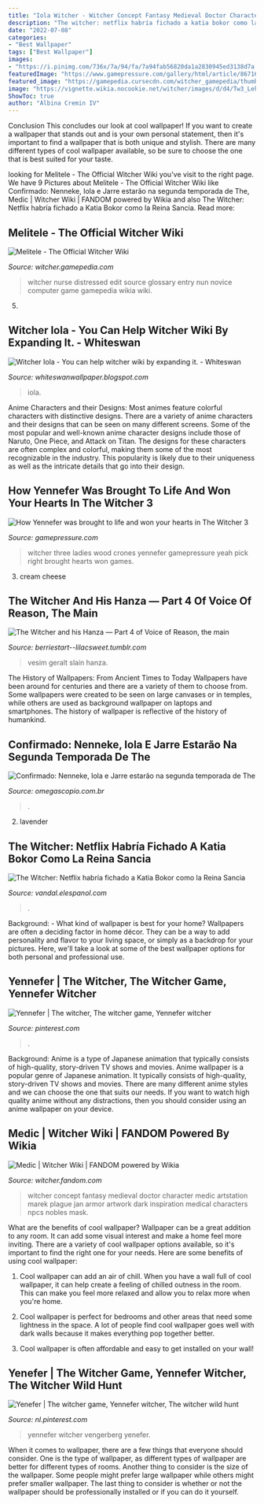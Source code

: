 ```yaml
---
title: "Iola Witcher - Witcher Concept Fantasy Medieval Doctor Character Medic Artstation Marek Plague Jan Armor Artwork Dark Inspiration Medical Characters Npcs Nobles Mask"
description: "The witcher: netflix habría fichado a katia bokor como la reina sancia"
date: "2022-07-08"
categories:
- "Best Wallpaper"
tags: ["Best Wallpaper"]
images:
- "https://i.pinimg.com/736x/7a/94/fa/7a94fab56820da1a2830945ed3138d7a.jpg"
featuredImage: "https://www.gamepressure.com/gallery/html/article/86716026.jpg"
featured_image: "https://gamepedia.cursecdn.com/witcher_gamepedia/thumb/8/83/People_Novice_nun.png/100px-People_Novice_nun.png?version=300e09d57080c8194b689ce29f448958"
image: "https://vignette.wikia.nocookie.net/witcher/images/d/d4/Tw3_Lekarze-medics_by_Jan_Marek.jpg/revision/latest/top-crop/width/240/height/240?cb=20160810182322"
ShowToc: true
author: "Albina Cremin IV"
---
```



Conclusion
This concludes our look at cool wallpaper! If you want to create a wallpaper that stands out and is your own personal statement, then it's important to find a wallpaper that is both unique and stylish. There are many different types of cool wallpaper available, so be sure to choose the one that is best suited for your taste.

	

		
looking for Melitele - The Official Witcher Wiki you've visit to the right page. We have 9 Pictures about Melitele - The Official Witcher Wiki like Confirmado: Nenneke, Iola e Jarre estarão na segunda temporada de The, Medic | Witcher Wiki | FANDOM powered by Wikia and also The Witcher: Netflix habría fichado a Katia Bokor como la Reina Sancia. Read more:
		
    
## Melitele - The Official Witcher Wiki

<img loading=lazy src="https://gamepedia.cursecdn.com/witcher_gamepedia/thumb/8/83/People_Novice_nun.png/100px-People_Novice_nun.png?version=300e09d57080c8194b689ce29f448958" onerror="this.onerror=null;this.src='https://tse3.mm.bing.net/th?id=OIP.XAx78DhKzWwnwrXhZZf3jQAAAA&amp;pid=15.1';" alt="Melitele - The Official Witcher Wiki">

_Source: witcher.gamepedia.com_

>witcher nurse distressed edit source glossary entry nun novice computer game gamepedia wikia wiki. 

	

5.

    
## Witcher Iola - You Can Help Witcher Wiki By Expanding It. - Whiteswan

<img loading=lazy src="https://66.media.tumblr.com/3cebbe8dbb96e72214b17c565aa10104/tumblr_ol1worsVaL1twuaqso7_1280.jpg" onerror="this.onerror=null;this.src='https://tse1.mm.bing.net/th?id=OIP.cU5fYeuq_FCBw3ZtDpDaewHaEK&amp;pid=15.1';" alt="Witcher Iola - You can help witcher wiki by expanding it. - Whiteswan">

_Source: whiteswanwallpaper.blogspot.com_

>iola. 

	

Anime Characters and their Designs: Most animes feature colorful characters with distinctive designs.
There are a variety of anime characters and their designs that can be seen on many different screens. Some of the most popular and well-known anime character designs include those of Naruto, One Piece, and Attack on Titan. The designs for these characters are often complex and colorful, making them some of the most recognizable in the industry. This popularity is likely due to their uniqueness as well as the intricate details that go into their design.

    
## How Yennefer Was Brought To Life And Won Your Hearts In The Witcher 3

<img loading=lazy src="https://www.gamepressure.com/gallery/html/article/86716026.jpg" onerror="this.onerror=null;this.src='https://tse4.mm.bing.net/th?id=OIP.DoDpmRho2tHlvAOTqRcYogHaD0&amp;pid=15.1';" alt="How Yennefer was brought to life and won your hearts in The Witcher 3">

_Source: gamepressure.com_

>witcher three ladies wood crones yennefer gamepressure yeah pick right brought hearts won games. 

	

3. cream cheese 

    
## The Witcher And His Hanza — Part 4 Of Voice Of Reason, The Main

<img loading=lazy src="https://64.media.tumblr.com/60474029341ce1c927b819ddadf6e03b/326f91c07b53637e-18/s1280x1920/78805ce62e7867b2c0333b4d92f843b6bc2bed8f.jpg" onerror="this.onerror=null;this.src='https://tse3.mm.bing.net/th?id=OIP.jGyQSvyfOIyhiGipAeP5rwHaCS&amp;pid=15.1';" alt="The Witcher and his Hanza — Part 4 of Voice of Reason, the main">

_Source: berriestart--lilacsweet.tumblr.com_

>vesim geralt slain hanza. 

	

The History of Wallpapers: From Ancient Times to Today
Wallpapers have been around for centuries and there are a variety of them to choose from. Some wallpapers were created to be seen on large canvases or in temples, while others are used as background wallpaper on laptops and smartphones. The history of wallpaper is reflective of the history of humankind.

    
## Confirmado: Nenneke, Iola E Jarre Estarão Na Segunda Temporada De The

<img loading=lazy src="https://www.omegascopio.com.br/wp-content/uploads/2021/03/nenneke-segunda-temporada-de-the-witcher-1068x601.jpg" onerror="this.onerror=null;this.src='https://tse1.mm.bing.net/th?id=OIP.TuXv4nNA5mLeQCm2Fk-KgAHaEK&amp;pid=15.1';" alt="Confirmado: Nenneke, Iola e Jarre estarão na segunda temporada de The">

_Source: omegascopio.com.br_

>. 

	

2. lavender 

    
## The Witcher: Netflix Habría Fichado A Katia Bokor Como La Reina Sancia

<img loading=lazy src="https://media.vandalsports.com/i/640x360/2-2019/2019220173528_1.jpg" onerror="this.onerror=null;this.src='https://tse2.mm.bing.net/th?id=OIP.yfFRqeZa933BsFTehyWLuQHaEK&amp;pid=15.1';" alt="The Witcher: Netflix habría fichado a Katia Bokor como la Reina Sancia">

_Source: vandal.elespanol.com_

>. 

	

Background: - What kind of wallpaper is best for your home?
Wallpapers are often a deciding factor in home décor. They can be a way to add personality and flavor to your living space, or simply as a backdrop for your pictures. Here, we'll take a look at some of the best wallpaper options for both personal and professional use.

    
## Yennefer | The Witcher, The Witcher Game, Yennefer Witcher

<img loading=lazy src="https://i.pinimg.com/736x/7a/94/fa/7a94fab56820da1a2830945ed3138d7a.jpg" onerror="this.onerror=null;this.src='https://tse1.mm.bing.net/th?id=OIP.5371VecNOtysFB6pM4983AHaEK&amp;pid=15.1';" alt="Yennefer | The witcher, The witcher game, Yennefer witcher">

_Source: pinterest.com_

>. 

	

Background: Anime is a type of Japanese animation that typically consists of high-quality, story-driven TV shows and movies.
Anime wallpaper is a popular genre of Japanese animation. It typically consists of high-quality, story-driven TV shows and movies. There are many different anime styles and we can choose the one that suits our needs. If you want to watch high quality anime without any distractions, then you should consider using an anime wallpaper on your device.

    
## Medic | Witcher Wiki | FANDOM Powered By Wikia

<img loading=lazy src="https://vignette.wikia.nocookie.net/witcher/images/d/d4/Tw3_Lekarze-medics_by_Jan_Marek.jpg/revision/latest/top-crop/width/240/height/240?cb=20160810182322" onerror="this.onerror=null;this.src='https://tse4.mm.bing.net/th?id=OIP.ZExlvQ8k0etjG2SYVoPLAAAAAA&amp;pid=15.1';" alt="Medic | Witcher Wiki | FANDOM powered by Wikia">

_Source: witcher.fandom.com_

>witcher concept fantasy medieval doctor character medic artstation marek plague jan armor artwork dark inspiration medical characters npcs nobles mask. 

	

What are the benefits of cool wallpaper?
Wallpaper can be a great addition to any room. It can add some visual interest and make a home feel more inviting. There are a variety of cool wallpaper options available, so it's important to find the right one for your needs. Here are some benefits of using cool wallpaper: 
1. Cool wallpaper can add an air of chill. When you have a wall full of cool wallpaper, it can help create a feeling of chilled outness in the room. This can make you feel more relaxed and allow you to relax more when you're home. 

2. Cool wallpaper is perfect for bedrooms and other areas that need some lightness in the space. A lot of people find cool wallpaper goes well with dark walls because it makes everything pop together better. 

3. Cool wallpaper is often affordable and easy to get installed on your wall!

    
## Yenefer | The Witcher Game, Yennefer Witcher, The Witcher Wild Hunt

<img loading=lazy src="https://i.pinimg.com/736x/96/b0/3a/96b03ac7c43f32585870fb36aa037daf.jpg" onerror="this.onerror=null;this.src='https://tse4.mm.bing.net/th?id=OIP.TK6nYpixKwuENtR_KT6idQHaNJ&amp;pid=15.1';" alt="Yenefer | The witcher game, Yennefer witcher, The witcher wild hunt">

_Source: nl.pinterest.com_

>yennefer witcher vengerberg yenefer. 

	

When it comes to wallpaper, there are a few things that everyone should consider. One is the type of wallpaper, as different types of wallpaper are better for different types of rooms. Another thing to consider is the size of the wallpaper. Some people might prefer large wallpaper while others might prefer smaller wallpaper. The last thing to consider is whether or not the wallpaper should be professionally installed or if you can do it yourself.

